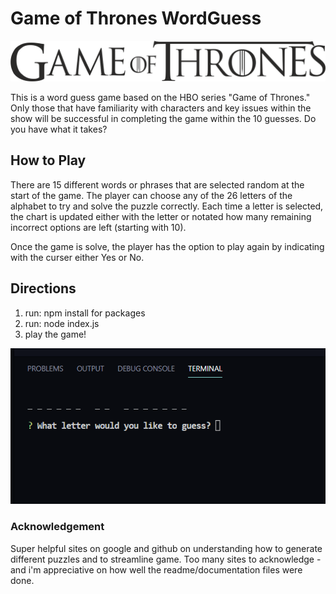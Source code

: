 # Game of Thrones WordGuess

![Game of Thrones](images/GOTtitleonly.png)

This is a word guess game based on the HBO series "Game of Thrones."  Only those that have familiarity with characters and key issues within the show will be successful in completing the game within the 10 guesses.  Do you have what it takes?

## How to Play

There are 15 different words or phrases that are selected random at the start of the game.  The player can choose any of the 26 letters of the alphabet to try and solve the puzzle correctly.  Each time a letter is selected, the chart is updated either with the letter or notated how many remaining incorrect options are left (starting with 10).

Once the game is solve, the player has the option to play again by indicating with the curser either Yes or No.

## Directions

1. run: npm install for packages
2. run: node index.js
3. play the game!

![Image of game](images/snip1.png)


### Acknowledgement
Super helpful sites on google and github on understanding how to generate different puzzles and to streamline game.  Too many sites to acknowledge - and i'm appreciative on how well the readme/documentation files were done. 
